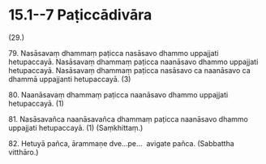 

# 15.1--7 Paṭiccādivāra



(29.)

79\. Nasāsavaṃ dhammaṃ paṭicca nasāsavo dhammo uppajjati hetupaccayā. Nasāsavaṃ dhammaṃ paṭicca naanāsavo dhammo uppajjati hetupaccayā. Nasāsavaṃ dhammaṃ paṭicca nasāsavo ca naanāsavo ca dhammā uppajjanti hetupaccayā. (3)

80\. Naanāsavaṃ dhammaṃ paṭicca naanāsavo dhammo uppajjati hetupaccayā. (1)

81\. Nasāsavañca naanāsavañca dhammaṃ paṭicca naanāsavo dhammo uppajjati hetupaccayā. (1) (Saṃkhittaṃ.)

82\. Hetuyā pañca, ārammaṇe dve…pe…  avigate pañca. (Sabbattha vitthāro.)



